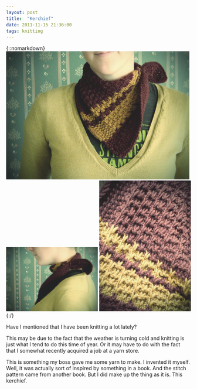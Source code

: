 ```yaml
---
layout: post
title:  "Kerchief"
date: 2011-11-15 21:36:00
tags: knitting
---
```

{::nomarkdown}
<img src="/uploads/2011/11/kerchief01.jpg">
<img src="/uploads/2011/11/kerchief02.jpg">
<img src="/uploads/2011/11/kerchief03.jpg">
{:/}

Have I mentioned that I have been knitting a lot lately?

This may be due to the fact that the weather is turning cold and knitting is just what I tend to do this time of year. Or it may have to do with the fact that I somewhat recently acquired a job at a yarn store.

This is something my boss gave me some yarn to make. I invented it myself. Well, it was actually sort of inspired by something in a book. And the stitch pattern came from another book. But I did make up the thing as it is. This kerchief.
